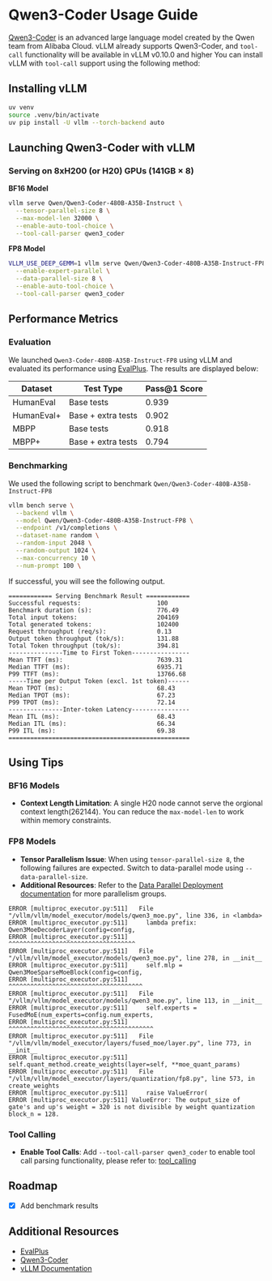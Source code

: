 # Qwen3-Coder Usage Guide

[Qwen3-Coder](https://github.com/QwenLM/Qwen3-Coder) is an advanced large language model created by the Qwen team from Alibaba Cloud. vLLM already supports Qwen3-Coder, and `tool-call` functionality will be available in vLLM v0.10.0 and higher You can install vLLM with `tool-call` support using the following method:

## Installing vLLM

```bash
uv venv
source .venv/bin/activate
uv pip install -U vllm --torch-backend auto
```

## Launching Qwen3-Coder with vLLM

### Serving on 8xH200 (or H20) GPUs (141GB × 8)

**BF16 Model**

```bash
vllm serve Qwen/Qwen3-Coder-480B-A35B-Instruct \
  --tensor-parallel-size 8 \
  --max-model-len 32000 \
  --enable-auto-tool-choice \
  --tool-call-parser qwen3_coder
```

**FP8 Model**

```bash
VLLM_USE_DEEP_GEMM=1 vllm serve Qwen/Qwen3-Coder-480B-A35B-Instruct-FP8 \
  --enable-expert-parallel \
  --data-parallel-size 8 \
  --enable-auto-tool-choice \
  --tool-call-parser qwen3_coder
```

## Performance Metrics

### Evaluation
We launched `Qwen3-Coder-480B-A35B-Instruct-FP8` using vLLM and evaluated its performance using  [EvalPlus](https://github.com/evalplus/evalplus). The results are displayed below:

| Dataset | Test Type | Pass@1 Score |
|-----------|-----------|--------------|
| HumanEval | Base tests | 0.939 |
| HumanEval+ | Base + extra tests | 0.902 |
| MBPP | Base tests | 0.918 |
| MBPP+ | Base + extra tests | 0.794 |

### Benchmarking
We used the following script to benchmark `Qwen/Qwen3-Coder-480B-A35B-Instruct-FP8`

```bash
vllm bench serve \
  --backend vllm \
  --model Qwen/Qwen3-Coder-480B-A35B-Instruct-FP8 \
  --endpoint /v1/completions \
  --dataset-name random \
  --random-input 2048 \
  --random-output 1024 \
  --max-concurrency 10 \
  --num-prompt 100 \
```
If successful, you will see the following output.

```shell
============ Serving Benchmark Result ============
Successful requests:                     100
Benchmark duration (s):                  776.49
Total input tokens:                      204169
Total generated tokens:                  102400
Request throughput (req/s):              0.13
Output token throughput (tok/s):         131.88
Total Token throughput (tok/s):          394.81
---------------Time to First Token----------------
Mean TTFT (ms):                          7639.31
Median TTFT (ms):                        6935.71
P99 TTFT (ms):                           13766.68
-----Time per Output Token (excl. 1st token)------
Mean TPOT (ms):                          68.43
Median TPOT (ms):                        67.23
P99 TPOT (ms):                           72.14
---------------Inter-token Latency----------------
Mean ITL (ms):                           68.43
Median ITL (ms):                         66.34
P99 ITL (ms):                            69.38
==================================================

```


## Using Tips

### BF16 Models
- **Context Length Limitation**: A single H20 node cannot serve the orgional context length(262144). You can reduce the `max-model-len` to work within memory constraints.

### FP8 Models
- **Tensor Parallelism Issue**: When using `tensor-parallel-size 8`, the following failures are expected. Switch to data-parallel mode using `--data-parallel-size`. 
- **Additional Resources**: Refer to the [Data Parallel Deployment documentation](https://docs.vllm.ai/en/latest/serving/data_parallel_deployment.html) for more parallelism groups.

```shell
ERROR [multiproc_executor.py:511]   File "/vllm/vllm/model_executor/models/qwen3_moe.py", line 336, in <lambda>
ERROR [multiproc_executor.py:511]     lambda prefix: Qwen3MoeDecoderLayer(config=config,
ERROR [multiproc_executor.py:511]                    ^^^^^^^^^^^^^^^^^^^^^^^^^^^^^^^^^^^
ERROR [multiproc_executor.py:511]   File "/vllm/vllm/model_executor/models/qwen3_moe.py", line 278, in __init__
ERROR [multiproc_executor.py:511]     self.mlp = Qwen3MoeSparseMoeBlock(config=config,
ERROR [multiproc_executor.py:511]                ^^^^^^^^^^^^^^^^^^^^^^^^^^^^^^^^^^^^^
ERROR [multiproc_executor.py:511]   File "/vllm/vllm/model_executor/models/qwen3_moe.py", line 113, in __init__
ERROR [multiproc_executor.py:511]     self.experts = FusedMoE(num_experts=config.num_experts,
ERROR [multiproc_executor.py:511]                    ^^^^^^^^^^^^^^^^^^^^^^^^^^^^^^^^^^^^^^^^
ERROR [multiproc_executor.py:511]   File "/vllm/vllm/model_executor/layers/fused_moe/layer.py", line 773, in __init__
ERROR [multiproc_executor.py:511]     self.quant_method.create_weights(layer=self, **moe_quant_params)
ERROR [multiproc_executor.py:511]   File "/vllm/vllm/model_executor/layers/quantization/fp8.py", line 573, in create_weights
ERROR [multiproc_executor.py:511]     raise ValueError(
ERROR [multiproc_executor.py:511] ValueError: The output_size of gate's and up's weight = 320 is not divisible by weight quantization block_n = 128.
```

### Tool Calling
- **Enable Tool Calls**: Add `--tool-call-parser qwen3_coder` to enable tool call parsing functionality, please refer to: [tool_calling](https://docs.vllm.ai/en/latest/features/tool_calling.html)

## Roadmap

- [x] Add benchmark results


## Additional Resources

- [EvalPlus](https://github.com/evalplus/evalplus)
- [Qwen3-Coder](https://github.com/QwenLM/Qwen3-Coder)
- [vLLM Documentation](https://docs.vllm.ai/)
